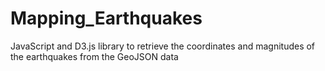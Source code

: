 # Mapping_Earthquakes
JavaScript and D3.js library to retrieve the coordinates and magnitudes of the earthquakes from the GeoJSON data

